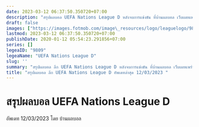 ```yaml
---
date: 2023-03-12 06:37:50.350720+07:00
description: "สรุปผลบอล UEFA Nations League D หลังจบการแข่งขัน ที่บ้านผลบอล เว็บเผยแพร่ข้อมูลการแข่งขันฟุตบอลที่เชื่อถือได้ และ อัพเดทไวที่สุด"
draft: false
images: ["https://images.fotmob.com/image\_resources/logo/leaguelogo/9809.png"]
lastmod: 2023-03-12 06:37:50.350720+07:00
publishDate: 2020-01-12 05:54:23.291856+07:00
series: []
legeaID: "9809"
legeaName: "UEFA Nations League D"
slug: ''
summary: "สรุปผลบอล ลีก UEFA Nations League D หลังจบการแข่งขัน ที่บ้านผลบอล เว็บเผยแพร่ข้อมูลการแข่งขันฟุตบอลที่เชื่อถือได้ และ อัพเดทไวที่สุด"
title: "สรุปผลบอล ลีก UEFA Nations League D อัพเดทล่าสุด 12/03/2023 "
---
```


# สรุปผลบอล UEFA Nations League D
อัพเดท 12/03/2023 โดย บ้านผลบอล

